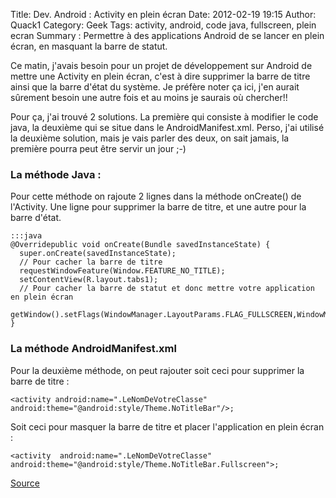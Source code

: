 Title: Dev. Android : Activity en plein écran
Date: 2012-02-19 19:15
Author: Quack1
Category: Geek
Tags: activity, android, code java, fullscreen, plein ecran
Summary : Permettre à des applications Android de se lancer en plein écran, en masquant la barre de statut.

Ce matin, j'avais besoin pour un projet de développement sur Android de
mettre une Activity en plein écran, c'est à dire supprimer la barre de
titre ainsi que la barre d'état du système. Je préfère noter ça ici,
j'en aurait sûrement besoin une autre fois et au moins je saurais où
chercher!!

Pour ça, j'ai trouvé 2 solutions. La première qui consiste à modifier le
code java, la deuxième qui se situe dans le AndroidManifest.xml. Perso,
j'ai utilisé la deuxième solution, mais je vais parler des deux, on sait
jamais, la première pourra peut être servir un jour ;-)

### La méthode Java :

Pour cette méthode on rajoute 2 lignes dans la méthode onCreate() de
l'Activity. Une ligne pour supprimer la barre de titre, et une autre
pour la barre d'état.

	:::java
	@Overridepublic void onCreate(Bundle savedInstanceState) {
	  super.onCreate(savedInstanceState);
	  // Pour cacher la barre de titre
	  requestWindowFeature(Window.FEATURE_NO_TITLE);
	  setContentView(R.layout.tabs1);
	  // Pour cacher la barre de statut et donc mettre votre application en plein écran
	  getWindow().setFlags(WindowManager.LayoutParams.FLAG_FULLSCREEN,WindowManager.LayoutParams.FLAG_FULLSCREEN);
	}

### La méthode AndroidManifest.xml

Pour la deuxième méthode, on peut rajouter soit ceci pour supprimer la
barre de titre :


    <activity android:name=".LeNomDeVotreClasse" android:theme="@android:style/Theme.NoTitleBar"/>;


Soit ceci pour masquer la barre de titre et placer l'application en
plein écran :


    <activity  android:name=".LeNomDeVotreClasse" android:theme="@android:style/Theme.NoTitleBar.Fullscreen">;


[Source][]

  [Source]: http://www.tutomobile.fr/afficher-son-application-android-en-plein-ecran-tutoriel-android-n%C2%B013/30/07/2010/ "http://www.tutomobile.fr/afficher-son-application-android-en-plein-ecran-tutoriel-android-n%C2%B013/30/07/2010/"
